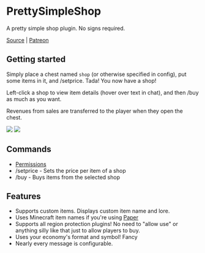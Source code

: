 # PrettySimpleShop
A pretty simple shop plugin. No signs required.

[Source](https://github.com/MLG-Fortress/PrettySimpleShop) | [Patreon](https://patreon.com/RoboMWM)

## Getting started
Simply place a chest named `shop` (or otherwise specified in config), put some items in it, and /setprice. Tada! You now have a shop!

Left-click a shop to view item details (hover over text in chat), and then /buy as much as you want.

Revenues from sales are transferred to the player when they open the chest.

![](https://i.imgur.com/j15bGIw.png)
![](https://i.imgur.com/blcPnT0.png)

## Commands
- [Permissions](https://github.com/MLG-Fortress/PrettySimpleShop/blob/master/src/main/resources/plugin.yml)
- /setprice - Sets the price per item of a shop
- /buy - Buys items from the selected shop

## Features
- Supports custom items. Displays custom item name and lore.
- Uses Minecraft item names if you're using [Paper](https://emc.gs/paper)
- Supports all region protection plugins! No need to "allow use" or anything silly like that just to allow players to buy.
- Uses your economy's format and symbol! Fancy
- Nearly every message is configurable.
